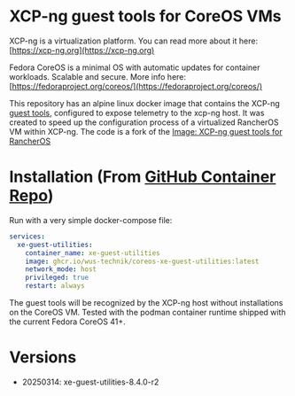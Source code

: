 # XCP-ng guest tools for CoreOS VMs

XCP-ng is a virtualization platform. You can read more about it here: [https://xcp-ng.org](https://xcp-ng.org)

Fedora CoreOS is a minimal OS with automatic updates for container workloads. Scalable and secure. More info here: [https://fedoraproject.org/coreos/](https://fedoraproject.org/coreos/)

This repository has an alpine linux docker image that contains the XCP-ng [guest tools](https://xcp-ng.org/docs/guests.html#alpine), configured to expose telemetry to the xcp-ng host. It was created to speed up the configuration process of a virtualized RancherOS VM within XCP-ng.
The code is a fork of the [Image: XCP-ng guest tools for RancherOS](https://github.com/GeoMSK/ros-xe-guest-utilities)

# Installation (From [GitHub Container Repo](https://github.com/wus-technik/coreos-xe-guest-utilities/pkgs/container/coreos-xe-guest-utilities))

Run with a very simple docker-compose file:

``` yaml
services:
  xe-guest-utilities:
    container_name: xe-guest-utilities
    image: ghcr.io/wus-technik/coreos-xe-guest-utilities:latest
    network_mode: host
    privileged: true
    restart: always
```

The guest tools will be recognized by the XCP-ng host without installations on the CoreOS VM.
Tested with the podman container runtime shipped with the current Fedora CoreOS 41+.

# Versions

- 20250314: xe-guest-utilities-8.4.0-r2
